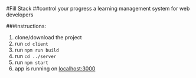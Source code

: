 #Fill Stack
##control your progress
a learning management system for web developers

###instructions:
1. clone/download the project
2. run `cd client`
3. run `npm run build`
4. run `cd ../server`
5. run `npm start`
6. app is running on [localhost:3000](http://localhost:3000)